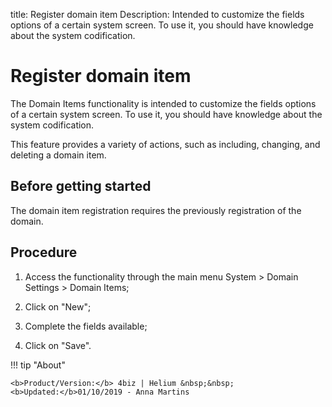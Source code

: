 title: Register domain item
Description: Intended to customize the fields options of a certain system screen. To use it, you should have knowledge about the system codification.
# Register domain item

The Domain Items functionality is intended to customize the fields options of a
certain system screen. To use it, you should have knowledge about the system
codification.

This feature provides a variety of actions, such as including, changing, and
deleting a domain item.

Before getting started
--------------------------

The domain item registration requires the previously registration of the domain.

Procedure
-------------

1.  Access the functionality through the main menu System \> Domain Settings \>
    Domain Items;

2.  Click on "New";

3.  Complete the fields available;

4.  Click on "Save".


!!! tip "About"

    <b>Product/Version:</b> 4biz | Helium &nbsp;&nbsp;
    <b>Updated:</b>01/10/2019 - Anna Martins

